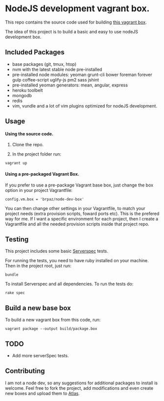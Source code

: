 
# NodeJS development vagrant box.

This repo contains the source code used for building  [this vagrant box](https://atlas.hashicorp.com/brpaz/boxes/node-dev-box).

The idea of this project is to build a basic and easy to use nodeJS development box.

## Included Packages

* base packages (git, tmux, htop)
* nvm with the latest stable node pre-installed
* pre-installed node modules: yeoman grunt-cli bower foreman forever gulp coffee-script uglify-js pm2 sass jshint
* pre-installed yeoman generators: mean, angular, express
* heroku toolbelt
* mongodb
* redis
* vim, vundle and a lot of vim plugins optimized for nodeJS development.


## Usage

#### Using the source code.

1. Clone the repo.

2. In the project folder run:

```
vagrant up
```


#### Using a pre-packaged Vagrant Box.

If you prefer to use a pre-package Vagrant base box, just change the box option in your project Vagrantfile:

```
config.vm.box = 'brpaz/node-dev-box'
```

You can then change other settings in your Vagrantfile, to match your project needs (extra provision scripts, foward ports etc).
This is the prefered way for me. If I want a specific environment for each project, then I create a Vagrantfile and all the needed provision scripts inside that project repo.


## Testing

This project includes some basic [Serverspec](http://serverpec.org) tests.

For running the tests, you need to have ruby installed on your machine. Then in the project root, just run:

```
bundle
```

To install Serverspec and all dependencies.
To run the tests do:

```
rake spec
```

## Build a new base box

To build a new vagrant box from this code, run:

```
vagrant package --output build/package.box
```

## TODO

* Add  more serverSpec tests.

## Contributing

I am not a node dev, so any suggestions for additional packages to install is welcome.
Feel free to fork the project, add modifications and even create new boxes and upload them to [Atlas](atlas.hashicorp.com).
